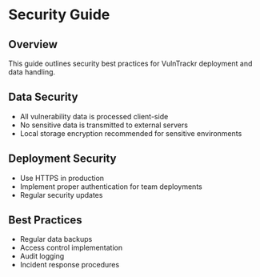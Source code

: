 # Security Guide

## Overview
This guide outlines security best practices for VulnTrackr deployment and data handling.

## Data Security
- All vulnerability data is processed client-side
- No sensitive data is transmitted to external servers
- Local storage encryption recommended for sensitive environments

## Deployment Security
- Use HTTPS in production
- Implement proper authentication for team deployments
- Regular security updates

## Best Practices
- Regular data backups
- Access control implementation
- Audit logging
- Incident response procedures
